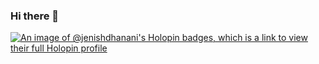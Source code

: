 ### Hi there 👋

<!--
**Jenish-Dhanani/Jenish-Dhanani** is a ✨ _special_ ✨ repository because its `README.md` (this file) appears on your GitHub profile.

Here are some ideas to get you started:

- 🔭 I’m currently working on ...
- 🌱 I’m currently learning ...
- 👯 I’m looking to collaborate on ...
- 🤔 I’m looking for help with ...
- 💬 Ask me about ...
- 📫 How to reach me: ...
- 😄 Pronouns: ...
- ⚡ Fun fact: ...
-->
[![An image of @jenishdhanani's Holopin badges, which is a link to view their full Holopin profile](https://holopin.me/jenishdhanani)](https://holopin.io/@jenishdhanani)
